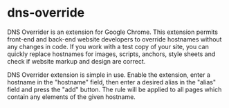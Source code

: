 dns-override
============

DNS Overrider is an extension for Google Chrome. This extension permits front-end and back-end website developers to override hostnames without any changes in code. If you work with a test copy of your site, you can quickly replace hostnames for images, scripts, anchors, style sheets and check  if website markup and design are correct.

DNS Overrider extension is simple in use. Enable the extension, enter a hostname in the "hostname" field, then enter a desired alias in the "alias" field and press the "add" button. The rule will be applied to all pages which contain any elements of the given hostname.